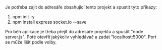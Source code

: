 Je potřeba zajít do adresáře obsahující tento projekt a spustit tyto příkazy:
1. npm init -y
2. npm install express socket.io --save

Pro běh aplikace je třeba přejít do adresáře projektu a spustit "node server.js".
Poté otevřít jakýkoliv vyhledávač a zadat "localhost:5000".
Port se může lišit podle volby.
